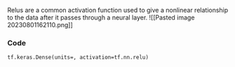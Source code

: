 Relus are a common activation function used to give a nonlinear relationship to the data after it passes through a neural layer.
![[Pasted image 20230801162110.png]]


### Code
```
tf.keras.Dense(units=, activation=tf.nn.relu)
```

